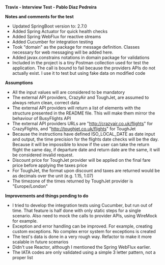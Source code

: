 **Travix - Interview Test - Pablo Diaz Pedreira**

**Notes and comments for the test**

- Updated SpringBoot version to: 2.7.0
- Added Spring Actuator for quick health checks
- Added Spring WebFlux for reactive streams
- Added Cucumber for integration testing
- Took "domain" as the package for message definition. Classes necessary for web messaging will be added here.
- Added javax.constrains notations in domain package for validations
- Included in the project is a tiny Postman collection used for test the application. The call is bound to fail because the providers APIs do not actually exist. I use it to test but using fake data on modified code


**Assumptions**

- All the input values will are considered to be mandatory
- The external API providers, CrazyAir and ToughJet, are assumed to always return clean, correct data
- The external API providers will return a list of elements with the structure presented in the README file. This will make them mirror the behaviour of BusyFlights API
- The external API providers URLs are "http://crazyair.co.uk/flights" for CrazyFlights, and "http://toughjet.co.uk/flights" for ToughJet
- Because the instructions have defined ISO_LOCAL_DATE as date input and output, the time precision for the flights date checks will be the day. Because it will be impossible to know if the user can take the return flight the same day, if departure date and return date are the same, it will be considered invalid request.
- Discount price for ToughJet provider will be applied on the final fare price before applying the taxes price
- For ToughJet, the format upon discount and taxes are returned would be as decimals over the unit (e.g. 1.15, 1.07)
- The timezone of the times returned by ToughJet provider is "Europe/London"


**Improvements and things pending to do**
- I tried to develop the integration tests using Cucumber, but run out of time. That feature is half done with only static steps for a single scenario. Also need to mock the calls to provider APIs, using WireMock for example.
- Exception and error handling can be improved. For example, creating custom exceptions. No complex error system for exceptions is created
- The test's data is done in a very rough way. Refactor to make it more scalable in future scenarios
- Didn't use Reactor, although I mentioned the Spring WebFlux earlier.
- The IATA codes are only validated using a simple 3 letter pattern, not a proper list
